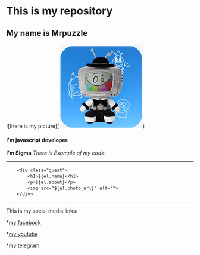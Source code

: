 # This is my repository
## My name is Mrpuzzle
![there is my picture](![alt text](image.png))
#### I'm javascript developer. 
**I'm Sigma** *There is Example of my code:*
***
        <div class="guest">
            <h1>${el.name}</h1>
            <p>${el.about}</p>
            <img src="${el.photo_url}" alt="">
        </div>
***

This is my social media links:

*[my facebook](http://instagram.com)

*[my youtube](http://youtube.com)

*[my telegram](http://telegram.com)

